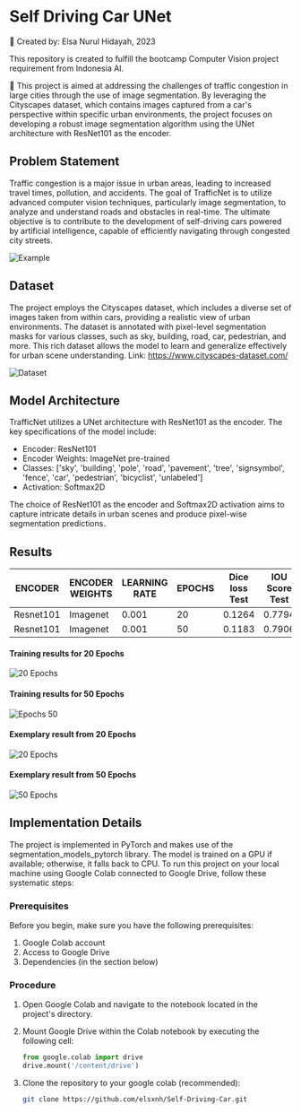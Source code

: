# Self Driving Car UNet

📁 Created by: Elsa Nurul Hidayah, 2023

This repository is created to fulfill the bootcamp Computer Vision project requirement from Indonesia AI.

🔬 This project is aimed at addressing the challenges of traffic congestion in large cities through the use of image segmentation. By leveraging the Cityscapes dataset, which contains images captured from a car's perspective within specific urban environments, the project focuses on developing a robust image segmentation algorithm using the UNet architecture with ResNet101 as the encoder.

## Problem Statement

Traffic congestion is a major issue in urban areas, leading to increased travel times, pollution, and accidents. The goal of TrafficNet is to utilize advanced computer vision techniques, particularly image segmentation, to analyze and understand roads and obstacles in real-time. The ultimate objective is to contribute to the development of self-driving cars powered by artificial intelligence, capable of efficiently navigating through congested city streets.

![Example](https://www.intelligenttransport.com/wp-content/uploads/self-driving-1.jpg)

## Dataset

The project employs the Cityscapes dataset, which includes a diverse set of images taken from within cars, providing a realistic view of urban environments. The dataset is annotated with pixel-level segmentation masks for various classes, such as sky, building, road, car, pedestrian, and more. This rich dataset allows the model to learn and generalize effectively for urban scene understanding. Link: https://www.cityscapes-dataset.com/

![Dataset](https://www.cityscapes-dataset.com/wordpress/wp-content/uploads/2015/07/exampleFeaturedImage-270x250.png)

## Model Architecture

TrafficNet utilizes a UNet architecture with ResNet101 as the encoder. The key specifications of the model include:

- Encoder: ResNet101
- Encoder Weights: ImageNet pre-trained
- Classes: ['sky', 'building', 'pole', 'road', 'pavement', 'tree', 'signsymbol', 'fence', 'car', 'pedestrian', 'bicyclist', 'unlabeled']
- Activation: Softmax2D

The choice of ResNet101 as the encoder and Softmax2D activation aims to capture intricate details in urban scenes and produce pixel-wise segmentation predictions.

## Results 

| ENCODER   | ENCODER WEIGHTS  | LEARNING RATE | EPOCHS | Dice loss Test | IOU Score Test | Test Accuracy |
|-----------|------------------|---------------|--------|----------------|----------------|---------------|
| Resnet101 |      Imagenet    |      0.001    | 20     | 0.1264         | 0.7794         | 0.9792        |
| Resnet101 |      Imagenet    |      0.001    | 50     | 0.1183         | 0.7906         | 0.9804        |

#### Training results for 20 Epochs
![20 Epochs](https://drive.google.com/uc?id=1chT27M4Juni6QosJv08AuBTp6QFIxrq-)

#### Training results for 50 Epochs
![Epochs 50](https://drive.google.com/uc?id=1qPHWLcOtjlcWKYomU9C1_GP-ocPeWtyX)

#### Exemplary result from 20 Epochs
![20 Epochs](https://drive.google.com/uc?id=1RV8YDj1lTH7yeGlFw_gj9zuDXxqtbGfY)

#### Exemplary result from 50 Epochs
![50 Epochs](https://drive.google.com/uc?id=1lyoXcaMi5EcBP9D2P8B5ZLbE1NA2n1uI)

## Implementation Details

The project is implemented in PyTorch and makes use of the segmentation_models_pytorch library. The model is trained on a GPU if available; otherwise, it falls back to CPU. To run this project on your local machine using Google Colab connected to Google Drive, follow these systematic steps:

### Prerequisites

Before you begin, make sure you have the following prerequisites:

1. Google Colab account
2. Access to Google Drive
3. Dependencies (in the section below)

### Procedure

1. Open Google Colab and navigate to the notebook located in the project's directory.

2. Mount Google Drive within the Colab notebook by executing the following cell:

    ```python
    from google.colab import drive
    drive.mount('/content/drive')
    ```
3. Clone the repository to your google colab (recommended):

    ```bash
   git clone https://github.com/elsxnh/Self-Driving-Car.git
    ```
